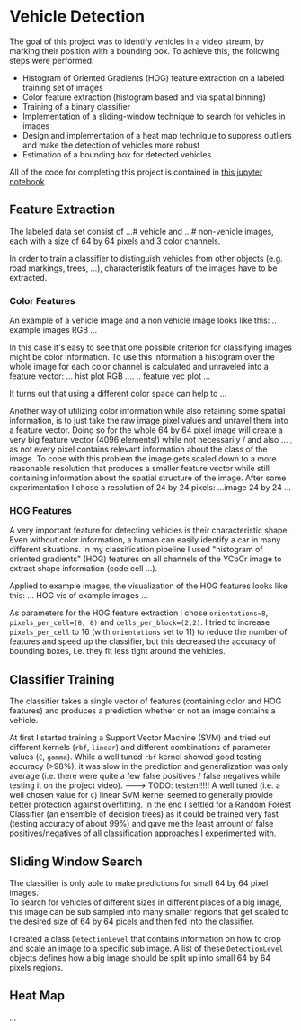 # Vehicle Detection

The goal of this project was to identify vehicles in a video stream, by marking their position with a bounding box.
To achieve this, the following steps were performed:

* Histogram of Oriented Gradients (HOG) feature extraction on a labeled training set of images
* Color feature extraction (histogram based and via spatial binning)
* Training of a binary classifier
* Implementation of a sliding-window technique to search for vehicles in images
* Design and implementation of a heat map technique to suppress outliers and make the detection of vehicles more robust
* Estimation of a bounding box for detected vehicles

All of the code for completing this project is contained in [this jupyter notebook](https://github.com/Corni33/CarND_P5_VehicleDetection/blob/master/vehicle_detection.ipynb).

## Feature Extraction

The labeled data set consist of ...# vehicle and ...# non-vehicle images, each with a size of 64 by 64 pixels and 3 color channels.

In order to train a classifier to distinguish vehicles from other objects (e.g. road markings, trees, ...), characteristik featurs of the images have to be extracted.  

### Color Features

An example of a vehicle image and a non vehicle image looks like this:
.. example images RGB ... 

In this case it's easy to see that one possible criterion for classifying images might be color information.
To use this information a histogram over the whole image for each color channel is calculated and unraveled into a feature vector:
... hist plot RGB ....
 .. feature vec plot ...

It turns out that using a different color space can help to 
...

Another way of utilizing color information while also retaining some spatial information, is to just take the raw image pixel values and unravel them into a feature vector.
Doing so for the whole 64 by 64 pixel image will create a very big feature vector (4096 elements!) while not necessarily / and also ... , as not every pixel contains relevant information about the class of the image.
To cope with this problem the image gets scaled down to a more reasonable resolution that produces a smaller feature vector while still containing information about the spatial structure of the image.
After some experimentation I chose a resolution of 24 by 24 pixels:
...image 24 by 24 ...

### HOG Features

A very important feature for detecting vehicles is their characteristic shape. 
Even without color information, a human can easily identify a car in many different situations.
In my classification pipeline I used "histogram of oriented gradients" (HOG) features on all channels of the YCbCr image to extract shape information (code cell ...).

Applied to example images, the visualization of the HOG features looks like this:
... HOG vis of example images ...

As parameters for the HOG feature extraction I chose `orientations=8`, `pixels_per_cell=(8, 8)` and `cells_per_block=(2,2)`. 
I tried to increase `pixels_per_cell` to 16 (with `orientations` set to 11) to reduce the number of features and speed up the classifier, but this decreased the accuracy of bounding boxes, i.e. they fit less tight around the vehicles.

## Classifier Training

The classifier takes a single vector of features (containing color and HOG features) and produces a prediction whether or not an image contains a vehicle.

At first I started training a Support Vector Machine (SVM) and tried out different kernels (`rbf`, `linear`) and different combinations of parameter values (`C`, `gamma`).
While a well tuned `rbf` kernel showed good testing accuracy (>98%), it was slow in the prediction and generalization was only average (i.e. there were quite a few false positives / false negatives while testing it on the project video). ---> TODO: testen!!!!!
A well tuned (i.e. a well chosen value for `C`) linear SVM kernel seemed to generally provide better protection against overfitting.
In the end I settled for a Random Forest Classifier (an ensemble of decision trees) as it could be trained very fast (testing accuracy of about 99%) and gave me the least amount of false positives/negatives of all classification approaches I experimented with.


## Sliding Window Search

The classifier is only able to make predictions for small 64 by 64 pixel images.  
To search for vehicles of different sizes in different places of a big image, this image can be sub sampled into many smaller regions that get scaled to the desired size of 64 by 64 picels and then fed into the classifier. 

I created a class `DetectionLevel` that contains information on how to crop and scale an image to a specific sub image.
A list of these `DetectionLevel` objects defines how a big image should be split up into small 64 by 64 pixels regions.


## Heat Map 









...





